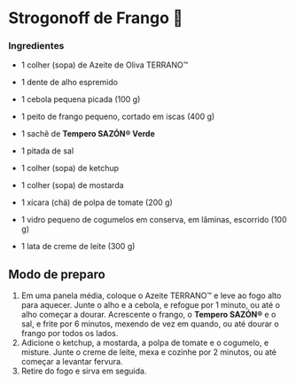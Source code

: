 # Strogonoff de Frango :chicken:

### Ingredientes

- 1 colher (sopa) de Azeite de Oliva TERRANO™

- 1 dente de alho espremido
- 1 cebola pequena picada (100 g)
- 1 peito de frango pequeno, cortado em iscas (400 g)
- 1 sachê de **Tempero SAZÓN® Verde**
- 1 pitada de sal
- 1 colher (sopa) de ketchup
- 1 colher (sopa) de mostarda
- 1 xícara (chá) de polpa de tomate (200 g)
- 1 vidro pequeno de cogumelos em conserva, em lâminas, escorrido (100 g)
- 1 lata de creme de leite (300 g)

## Modo de preparo

1. Em uma panela média, coloque o Azeite TERRANO™ e leve ao fogo alto  para aquecer. Junte o alho e a cebola, e refogue por 1 minuto, ou até o  alho começar a dourar. Acrescente o frango, o **Tempero SAZÓN®** e o sal, e frite por 6 minutos, mexendo de vez em quando, ou até dourar o frango por todos os lados.
2. Adicione o ketchup, a mostarda, a polpa de tomate e o cogumelo, e  misture. Junte o creme de leite, mexa e cozinhe por 2 minutos, ou até  começar a levantar fervura.
3. Retire do fogo e sirva em seguida.